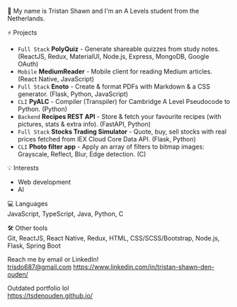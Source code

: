 👋 My name is Tristan Shawn and I'm an A Levels student from the Netherlands. 

⚡️ Projects
* ```Full Stack``` **PolyQuiz** - Generate shareable quizzes from study notes. (ReactJS, Redux, MaterialUI, Node.js, Express, MongoDB, Google OAuth)
* ```Mobile``` **MediumReader** - Mobile client for reading Medium articles. (React Native, JavaScript)
* ```Full Stack``` **Enoto** - Create & format PDFs with Markdown & a CSS generator. (Flask, Python, JavaScript)
* ```CLI``` **PyALC** - Compiler (Transpiler) for Cambridge A Level Pseudocode to Python. (Python)
* ```Backend``` **Recipes REST API** - Store & fetch your favourite recipes (with pictures, stats & extra info). (FastAPI, Python)
* ```Full Stack``` **Stocks Trading Simulator** - Quote, buy, sell stocks with real prices fetched from IEX Cloud Core Data API. (Flask, Python)
* ```CLI``` **Photo filter app** - Apply an array of filters to bitmap images: Grayscale, Reflect, Blur, Edge detection. (C)

💡 Interests
* Web development
* AI

💻 Languages  
JavaScript, TypeScript, Java, Python, C

🛠 Other tools  
Git, ReactJS, React Native, Redux, HTML, CSS/SCSS/Bootstrap, Node.js, Flask, Spring Boot

Reach me by email or LinkedIn!  
trisdo687@gmail.com
https://www.linkedin.com/in/tristan-shawn-den-ouden/

Outdated portfolio lol  
https://tsdenouden.github.io/
